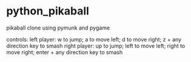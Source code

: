 # python_pikaball
pikaball clone using pymunk and pygame

controls:
left player: w to jump; a to move left; d to move right; z + any direction key to smash
right player: up to jump; left to move left; right to move right;  enter + any direction key to smash

